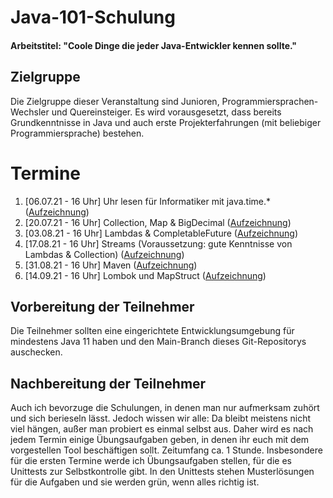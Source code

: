 # Java-101-Schulung

#### Arbeitstitel: "Coole Dinge die jeder Java-Entwickler kennen sollte."

## Zielgruppe

Die Zielgruppe dieser Veranstaltung sind Junioren, Programmiersprachen-Wechsler und Quereinsteiger. Es wird
vorausgesetzt, dass bereits Grundkenntnisse in Java und auch erste Projekterfahrungen (mit beliebiger
Programmiersprache) bestehen.

# Termine

1. [06.07.21 - 16 Uhr] Uhr lesen für Informatiker mit java.time.*
([Aufzeichnung](https://cloud.hsvoss.de/s/xqCnqtPdSerzJHM))
2. [20.07.21 - 16 Uhr] Collection, Map & BigDecimal
([Aufzeichnung](https://cloud.hsvoss.de/s/RCCTcq3bxrzfkd5))
3. [03.08.21 - 16 Uhr] Lambdas & CompletableFuture
([Aufzeichnung](https://cloud.hsvoss.de/s/od4RQoJCqGQSYRt))
4. [17.08.21 - 16 Uhr] Streams (Voraussetzung: gute Kenntnisse von Lambdas & Collection)
([Aufzeichnung](https://cloud.hsvoss.de/s/AGdrJKwzsKRANPe))
5. [31.08.21 - 16 Uhr] Maven
([Aufzeichnung](https://cloud.hsvoss.de/s/qttQB7T67CZ9ngk))
6. [14.09.21 - 16 Uhr] Lombok und MapStruct
([Aufzeichnung](https://cloud.hsvoss.de/s/ZAAcNEA9LETFKWw))


## Vorbereitung der Teilnehmer

Die Teilnehmer sollten eine eingerichtete Entwicklungsumgebung für mindestens Java 11 haben und den Main-Branch dieses
Git-Repositorys auschecken.

## Nachbereitung der Teilnehmer

Auch ich bevorzuge die Schulungen, in denen man nur aufmerksam zuhört und sich berieseln lässt. Jedoch wissen wir alle:
Da bleibt meistens nicht viel hängen, außer man probiert es einmal selbst aus. Daher wird es nach jedem Termin einige
Übungsaufgaben geben, in denen ihr euch mit dem vorgestellen Tool beschäftigen sollt. Zeitumfang ca. 1 Stunde.
Insbesondere für die ersten Termine werde ich Übungsaufgaben stellen, für die es Unittests zur Selbstkontrolle gibt. In
den Unittests stehen Musterlösungen für die Aufgaben und sie werden grün, wenn alles richtig ist.
